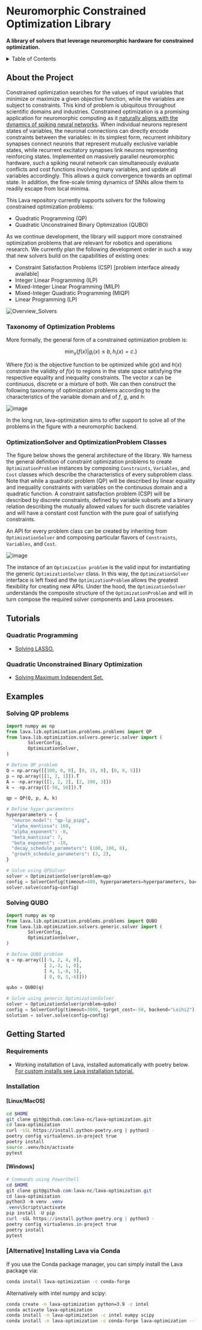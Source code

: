 # Neuromorphic Constrained Optimization Library

**A library of solvers that leverage neuromorphic hardware for constrained optimization.**

<details>
  <summary>Table of Contents</summary>
  <ol>
    <li>
      <a href="#about-the-project">About The Project</a>
      <ul>
        <li><a href="#taxonomy-of-optimization-problems">Taxonomy of Optimization Problems</a></li>
        <li><a href="#optimizationsolver-and-optimizationproblem-classes">OptimizationSolver and OptimizationProblem Classes</a></li>
      </ul>
    </li>
    <li>
      <a href="#tutorials">Tutorials</a>
      <ul>
        <li><a href="#quadratic-programming">Quadratic Programming</a></li>
        <li><a href="#quadratic-unconstrained-binary-optimization">Quadratic Unconstrained Binary Optimization</a></li>
      </ul>
    </li>
    <li>
      <a href="#examples">Examples</a>
      <ul>
        <li><a href="#solving-qp-problems">Solving QP</a></li>
        <li><a href="#solving-qubo">Solving QUBO</a></li>
      </ul>
    </li>
    <li>
      <a href="#getting-started">Getting Started</a>
      <ul>
        <li><a href="#requirements">Requirements</a></li>
        <li><a href="#installation">Installation</a></li>
      </ul>
    </li>
  </ol>
</details>

## About the Project 

Constrained optimization searches for the values of input variables that minimize or maximize a given objective function, while the variables are subject to constraints. This kind of problem is ubiquitous throughout scientific domains and industries.
Constrained optimization is a promising application for neuromorphic computing as
it [naturally aligns with the dynamics of spiking neural networks](https://doi.org/10.1109/JPROC.2021.3067593). When individual neurons represent states of variables, the neuronal connections can directly encode constraints between the variables: in its simplest form, recurrent inhibitory synapses connect neurons that represent mutually exclusive variable states, while recurrent excitatory synapses link neurons representing reinforcing states. Implemented on massively parallel neuromorphic hardware, such a spiking neural network can simultaneously evaluate conflicts and cost functions involving many variables, and update all variables accordingly. This allows a quick convergence towards an optimal state. In addition, the fine-scale timing dynamics of SNNs allow them to readily escape from local minima.

This Lava repository currently supports solvers for the following constrained optimization problems:

- Quadratic Programming (QP)
- Quadratic Unconstrained Binary Optimization (QUBO)

As we continue development, the library will support more constrained optimization problems that are relevant for robotics and operations research.
We currently plan the following development order in such a way that new solvers build on the capabilities of existing ones:

- Constraint Satisfaction Problems (CSP) [problem interface already available]
- Integer Linear Programming (ILP)
- Mixed-Integer Linear Programming (MILP)
- Mixed-Integer Quadratic Programming (MIQP)
- Linear Programming (LP)

 ![Overview_Solvers](https://user-images.githubusercontent.com/83413252/135428779-d128aaaa-54ed-4ae1-a5b1-8e0fcc08c96e.png?raw=true "Lava features a growing suite of constrained optimization solvers")


### Taxonomy of Optimization Problems
More formally, the general form of a constrained optimization problem is:

$$
\displaystyle{\min_{x} \lbrace f(x) | g_i(x)	\leq  b,	h_i(x)	= c.\rbrace}
$$

Where $f(x)$ is the objective function to be optimized while $g(x)$ and $h(x)$ 
constrain the validity of $f(x)$ to regions in the state space satisfying the 
respective equality and inequality constraints. The vector $x$ can be
 continuous, discrete or a mixture of both. We can then construct the following 
 taxonomy of optimization problems according to  the characteristics of the 
 variable domain and of $f$, $g$, and $h$:

![image](https://user-images.githubusercontent.com/83413252/192852018-dbc08018-ddda-4571-8494-cd1fbfa8405f.png)

In the long run, lava-optimization aims to offer support to solve all of the problems in the figure with a neuromorphic backend. 

### OptimizationSolver and OptimizationProblem Classes

The figure below shows the general architecture of the library.  We harness the general definition of constraint optimization problems to create ``OptimizationProblem`` instances by composing  ``Constraints``, ``Variables``, and ``Cost`` classes which describe the characteristics of every subproblem class. Note that while a quadratic problem (QP) will be described by linear equality and inequality constraints with variables on the continuous domain and a quadratic function. A constraint satisfaction problem (CSP) will be described by discrete constraints, defined by variable subsets and a binary relation describing the mutually allowed values for such discrete variables and will have a constant cost function with the pure goal of satisfying constraints.

An API for every problem class can be created by inheriting from ``OptimizationSolver`` and composing particular flavors of ``Constraints``, ``Variables``, and ``Cost``. 

![image](https://user-images.githubusercontent.com/83413252/192851930-919035a7-122d-4a82-8032-f1acc6da717b.png)

The instance of an ``Optimization problem`` is the valid input for instantiating the generic ``OptimizationSolver`` class. In this way, the ``OptimizationSolver`` interface is left fixed and the ``OptimizationProblem`` allows the greatest flexibility for creating new APIs. Under the hood, the ``OptimizationSolver`` understands the composite structure of the ``OptimizationProblem`` and will in turn compose the required solver components and Lava processes.  

## Tutorials

### Quadratic Programming
- [Solving LASSO.](https://github.com/lava-nc/lava-optimization/blob/release/v0.2.0/tutorials/tutorial_01_solving_lasso.ipynb)

### Quadratic Unconstrained Binary Optimization
- [Solving Maximum Independent Set.](https://github.com/lava-nc/lava-optimization/blob/release/v0.2.0/tutorials/tutorial_02_solving_qubos.ipynb)

## Examples

### Solving QP problems 

```python
import numpy as np
from lava.lib.optimization.problems.problems import QP
from lava.lib.optimization.solvers.generic.solver import (
        SolverConfig,
        OptimizationSolver,
)

# Define QP problem
Q = np.array([[100, 0, 0], [0, 15, 0], [0, 0, 5]])
p = np.array([[1, 2, 1]]).T
A = -np.array([[1, 2, 2], [2, 100, 3]])
k = -np.array([[-50, 50]]).T

qp = QP(Q, p, A, k)

# Define hyper-parameters
hyperparameters = {
  "neuron_model": "qp-lp_pipg",
  "alpha_mantissa": 160,
  "alpha_exponent": -8,
  "beta_mantissa": 7,
  "beta_exponent": -10,
  "decay_schedule_parameters": (100, 100, 0),
  "growth_schedule_parameters": (3, 2),
}

# Solve using QPSolver
solver = OptimizationSolver(problem=qp)
config = SolverConfig(timeout=400, hyperparameters=hyperparameters, backend="Loihi2")
solver.solve(config=config)
```

### Solving QUBO
```python
import numpy as np
from lava.lib.optimization.problems.problems import QUBO
from lava.lib.optimization.solvers.generic.solver import (
        SolverConfig,
        OptimizationSolver,
)

# Define QUBO problem
q = np.array([[-5, 2, 4, 0],
              [ 2,-3, 1, 0],
              [ 4, 1,-8, 5],
              [ 0, 0, 5,-6]]))

qubo = QUBO(q)

# Solve using generic OptimizationSolver
solver = OptimizationSolver(problem=qubo)
config = SolverConfig(timeout=3000, target_cost=-50, backend="Loihi2")
solution = solver.solve(config=config)
```

## Getting Started

### Requirements
- Working installation of Lava, installed automatically with poetry below. [ For custom installs see Lava installation
tutorial.](https://github.com/lava-nc/lava/blob/main/tutorials/in_depth/tutorial01_installing_lava.ipynb)

### Installation

#### [Linux/MacOS]
```bash
cd $HOME
git clone git@github.com:lava-nc/lava-optimization.git
cd lava-optimization
curl -sSL https://install.python-poetry.org | python3 -
poetry config virtualenvs.in-project true
poetry install
source .venv/bin/activate
pytest
```
#### [Windows]
```powershell
# Commands using PowerShell
cd $HOME
git clone git@github.com:lava-nc/lava-optimization.git
cd lava-optimization
python3 -m venv .venv
.venv\Scripts\activate
pip install -U pip
curl -sSL https://install.python-poetry.org | python3 -
poetry config virtualenvs.in-project true
poetry install
pytest
```

### [Alternative] Installing Lava via Conda
If you use the Conda package manager, you can simply install the Lava package
via:
```bash
conda install lava-optimization -c conda-forge
```

Alternatively with intel numpy and scipy:

```bash
conda create -n lava-optimization python=3.9 -c intel
conda activate lava-optimization
conda install -n lava-optimization -c intel numpy scipy
conda install -n lava-optimization -c conda-forge lava-optimization --freeze-installed
```

